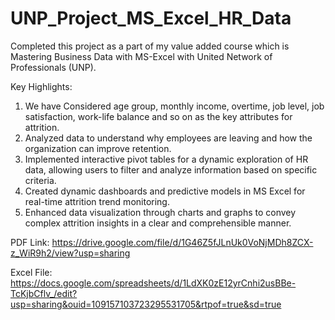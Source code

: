 # UNP_Project_MS_Excel_HR_Data
Completed this project as a part of my value added course which is Mastering Business Data with MS-Excel with United Network of Professionals (UNP).

Key Highlights:
1. We have Considered age group, monthly income, overtime, job level, job satisfaction, work-life balance and so on as the key attributes for attrition.
2. Analyzed data to understand why employees are leaving and how the organization can improve retention.
3. Implemented interactive pivot tables for a dynamic exploration of HR data, allowing users to filter and analyze information based on specific criteria.
4. Created dynamic dashboards and predictive models in MS Excel for real-time attrition trend monitoring.
5. Enhanced data visualization through charts and graphs to convey complex attrition insights in a clear and comprehensible manner.

PDF Link: https://drive.google.com/file/d/1G46Z5fJLnUk0VoNjMDh8ZCX-z_WiR9h2/view?usp=sharing

Excel File: https://docs.google.com/spreadsheets/d/1LdXK0zE12yrCnhi2usBBe-TcKjbCflv_/edit?usp=sharing&ouid=109157103723295531705&rtpof=true&sd=true
